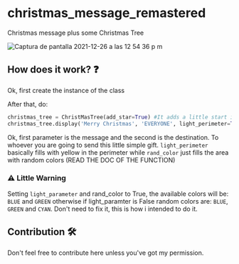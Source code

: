 # christmas_message_remastered
Christmas message plus some Christmas Tree

![Captura de pantalla 2021-12-26 a las 12 54 36 p  m](https://user-images.githubusercontent.com/89955811/147412630-76f6d56e-def4-48d0-b121-baa109fbb967.png)

## How does it work? ❓
Ok, first create the instance of the class

After that, do:
```py
christmas_tree = ChristMasTree(add_star=True) #It adds a little start in the top. However you can remove it or set it to False if you don't want it
christmas_tree.display('Merry Christmas', 'EVERYONE', light_perimeter=True, rand_color=True)
```
Ok, first parameter is the message and the second is the destination.
To whoever you are going to send this little simple gift.
`light_perimeter` basically fills with yellow in the perimeter while `rand_color` just fills the area with random colors (READ THE DOC OF THE FUNCTION)

### ⚠️ Little Warning
Setting `light_parameter` and rand_color to True, the available colors will be:
`BLUE` and `GREEN` otherwise if light_paramter is False random colors are: `BLUE`, `GREEN` and `CYAN`.
Don't need to fix it, this is how i intended to do it.

## Contribution 🛠️
Don't feel free to contribute here unless you've got my permission.







